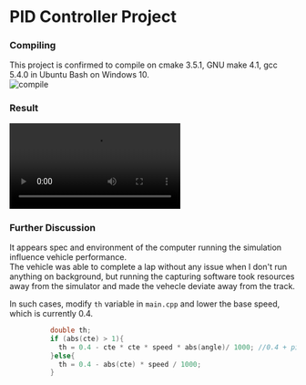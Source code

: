 # PID Controller Project
### Compiling  
This project is confirmed to compile on cmake 3.5.1, GNU make 4.1, gcc 5.4.0 in Ubuntu Bash on Windows 10.  
   ![compile](https://github.com/na6an/SDCND/blob/master/T2-P4/img/bash.PNG)  

### Result  
   ![video](https://github.com/na6an/SDCND/blob/master/T2-P4/img/video.mp4)  

### Further Discussion  
It appears spec and environment of the computer running the simulation influence vehicle performance.  
The vehicle was able to complete a lap without any issue when I don't run anything on background, 
but running the capturing software took resources away from the simulator and made the vehecle deviate away from the track.  

In such cases, modify `th` variable in `main.cpp` and lower the base speed, which is currently 0.4.
```c++  require '0.4'
          double th;
          if (abs(cte) > 1){
            th = 0.4 - cte * cte * speed * abs(angle)/ 1000; //0.4 + pid.UpdateError(cte);
          }else{
            th = 0.4 - abs(cte) * speed / 1000;
          }
```
